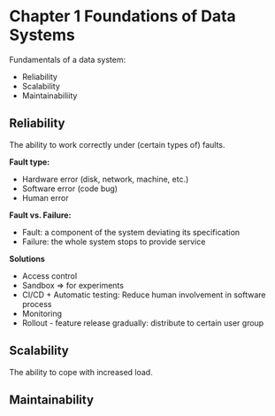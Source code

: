 # Chapter 1 Foundations of Data Systems

Fundamentals of a data system:
- Reliability
- Scalability
- Maintainabiliity

## Reliability

The ability to work correctly under (certain types of) faults.

**Fault type:**
- Hardware error (disk, network, machine, etc.)
- Software error (code bug)
- Human error

**Fault vs. Failure:**
- Fault: a component of the system deviating its specification
- Failure: the whole system stops to provide service

**Solutions**
- Access control
- Sandbox => for experiments
- CI/CD + Automatic testing: Reduce human involvement in software process
- Monitoring
- Rollout - feature release gradually: distribute to certain user group

## Scalability

The ability to cope with increased load.






## Maintainability

